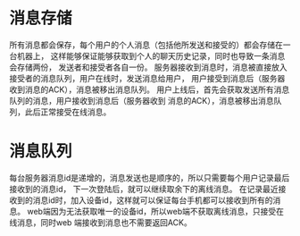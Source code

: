 # 消息存储
所有消息都会保存，每个用户的个人消息（包括他所发送和接受的）都会存储在一台机器上，
这样能够保证能够获取到个人的聊天历史记录，同时也导致一条消息会存储两份，
发送者和接受者各自一份。
服务器接收到消息时，消息被直接放入接受者的消息队列，用户在线时，发送消息给用户，
用户接受到消息后（服务器收到消息的ACK），消息被移出消息队列。
用户上线后，首先会获取发送所有消息队列的消息，用户接收到消息后（服务器收到
消息的ACK），消息被移出消息队列，此后正常接受在线消息。

# 消息队列
每台服务器消息id是递增的，消息发送也是顺序的，所以只需要每个用户记录最后接收到的消息id，
下一次登陆后，就可以继续取余下的离线消息。
在记录最近接收到的消息id时，加入设备id，这样就可以保证每台手机都可以接收到所有的消息。
web端因为无法获取唯一的设备id，所以web端不获取离线消息，只接受在线消息，同时web
端接收到消息也不需要返回ACK。
